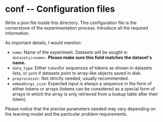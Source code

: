 # conf -- Configuration files

Write a json file inside this directory. This configuration file is the cornerstone of the experimentation process. Introduce all the required information.

As important details, I would mention:
- `name`: Name of the experiment. Datasets will be sought in `datasets/<name>`. **Please make sure this field matches the dataset's name.**
- `data_type`: Either `token`for sequences of tokens as shown in datasets lists, or `path` if datasets point to array-like objects saved in disk.
- `preprocessor`: Not strictly needed, usually recommended.
- `embeddings_size`: Expected input is always a sequence in the form of either tokens or arrays (tokens can be considered as a special form of arrays in which the array is only retrieved from a lookup table after their token).

Please notice that the precise parameters needed may vary depending on the learning model and the particular problem requirements. 